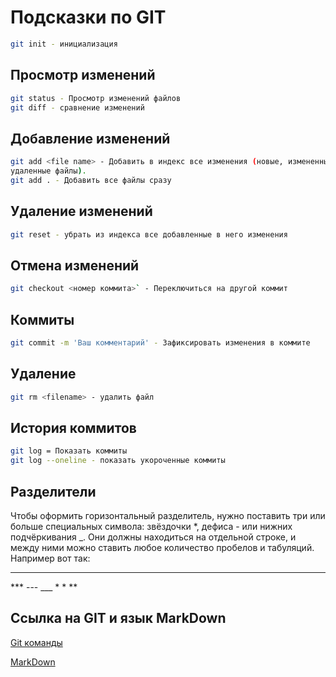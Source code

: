 # Подсказки по GIT

```sh
git init - инициализация
```
## Просмотр изменений
```sh
git status - Просмотр изменений файлов
git diff - сравнение изменений
```
## Добавление изменений
```sh
git add <file name> - Добавить в индекс все изменения (новые, измененные, 
удаленные файлы).
git add . - Добавить все файлы сразу
```
## Удаление изменений
```sh
git reset - убрать из индекса все добавленные в него изменения
```
## Отмена изменений
```sh
git checkout <номер коммита>` - Переключиться на другой коммит
```
## Коммиты
```sh
git commit -m 'Ваш комментарий' - Зафиксировать изменения в коммите
```
## Удаление
```sh
git rm <filename> - удалить файл
```
## История коммитов
```sh
git log = Показать коммиты
git log --oneline - показать укороченные коммиты
```

## Разделители
Чтобы оформить горизонтальный разделитель, нужно поставить три или больше 
специальных символа: звёздочки *, дефиса - или нижних подчёркивания _. 
Они должны находиться на отдельной строке, и между ними можно ставить любое 
количество пробелов и табуляций.
Например вот так:

<hr>
***
---
___
*	*  **

## Ссылка на GIT и язык MarkDown
[Git команды](https://www.cloud4y.ru/blog/23-git-command/ 'Всплывающая подсказка')

[MarkDown](https://skillbox.ru/media/code/yazyk-razmetki-markdown-shpargalka-po-sintaksisu-s-primerami/?ysclid=lsyke4iuaa60964905#stk-18)


